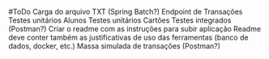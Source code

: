 #ToDo
Carga do arquivo TXT (Spring Batch?)
Endpoint de Transações
Testes unitários Alunos
Testes unitários Cartões
Testes integrados (Postman?)
Criar o readme com as instruções para subir aplicação
Readme deve conter também as justificativas de uso das ferramentas (banco de dados, docker, etc.)
Massa simulada de transações (Postman?)
